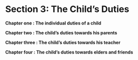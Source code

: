 Section 3: The Child’s Duties
=============================

**Chapter one : The individual duties of a child**

**Chapter two : The child’s duties towards his parents**

**Chapter three : The child’s duties towards his teacher**

**Chapter four : The child’s duties towards elders and friends**


